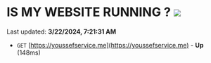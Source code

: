 # IS MY WEBSITE RUNNING ? [![](https://img.shields.io/static/v1?label=Sponsor&message=%E2%9D%A4&logo=GitHub&color=%23fe8e86)](https://github.com/sponsors/<username>)

Last updated: **3/22/2024, 7:21:31 AM**

- `GET` [https://youssefservice.me](https://youssefservice.me) - **Up** (148ms)
